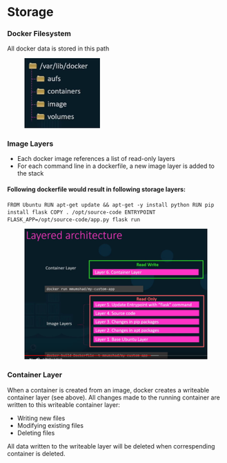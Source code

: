 # Storage

### Docker Filesystem

All docker data is stored in this path

<div align="left">

<figure><img src="../../../.gitbook/assets/docker_filesystem.png" alt="" width="175"><figcaption></figcaption></figure>

</div>

### Image Layers

* Each docker image references a list of read-only layers
* For each command line in a dockerfile, a new image layer is added to the stack

#### Following dockerfile would result in following storage layers:

`FROM Ubuntu RUN apt-get update && apt-get -y install python RUN pip install flask COPY . /opt/source-code ENTRYPOINT FLASK_APP=/opt/source-code/app.py flask run`

<div align="left">

<figure><img src="../../../.gitbook/assets/storage_layers.png" alt="" width="563"><figcaption></figcaption></figure>

</div>

### Container Layer

When a container is created from an image, docker creates a writeable container layer (see above). All changes made to the running container are written to this writeable container layer:

* Writing new files
* Modifying existing files
* Deleting files

All data written to the writeable layer will be deleted when correspending container is deleted.
